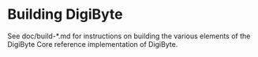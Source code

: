 Building DigiByte
================

See doc/build-*.md for instructions on building the various
elements of the DigiByte Core reference implementation of DigiByte.
